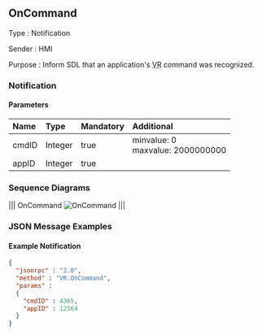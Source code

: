 ## OnCommand

Type
: Notification

Sender
: HMI

Purpose
: Inform SDL that an application's <abbr title="Voice Recognition">VR</abbr> command was recognized.

### Notification

#### Parameters

|Name|Type|Mandatory|Additional|
|:---|:---|:--------|:---------|
|cmdID|Integer|true|minvalue: 0<br>maxvalue: 2000000000|
|appID|Integer|true||

### Sequence Diagrams

|||
OnCommand
![OnCommand](./assets/OnCommand.png)
|||

### JSON Message Examples

#### Example Notification

```json
{
  "jsonrpc" : "2.0",
  "method" : "VR.OnCommand",
  "params" :
  {
    "cmdID" : 4365,
    "appID" : 12564
  }
}
```
